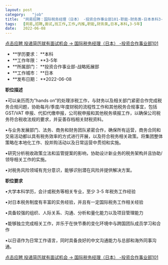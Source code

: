 ```yaml
---
layout:	post
category:	"job"
title:	"网易招聘：国际税务经理（日本） -投资合作事业部101-职能-财务类-日本本科3-5年"
tags:	[网易,招聘,面试,找工作,工作,内推,职能,财务类,日本,本科,3-5年]
date:	2022-06-08
---
```


[点击应聘 投递简历就有面试机会 ->  国际税务经理（日本） -投资合作事业部101](http://mobile.bole.netease.com/bole/boleDetail?id=40609&employeeId=346f03c3cda5f04c&key=all)



- **学历要求： **本科
- **工作年限： **3-5年
- **所属部门： **投资合作事业部-战略拓展部
- **工作城市： **日本
- **发布日期： **2022-06-08



**职位描述**

•可以亲历而为”hands on”的处理涉税工作，与财务以及相关部门紧密合作完成税务合规问题，协助每月/季度/年度财税的流程性工作和其他税务合规事宜，包括 GST/VAT 申报、代扣代缴申报，公司税申报和其他税务填报工作，以确保公司税务符合税收法规的要求，并妥善存档相关财税资料。 

•与业务发展部门、法务、商务和财务团队紧密合作，确保所有运营，商务合同和交易活动都以具有税务效率的方式进行开展，以及符合税务相关政策。将集团整体策略在本地化工作、投并购活动以及日常运营中贯彻和实施。 

•研究分析税收政策立法和监管提案的影响，协助设计新业务的税务架构并且协助/领导相关工作的实施。 

•对税务风险领域有充分意识，能够识别潜在风险并提供解决方案。 



**职位要求**

•大学本科学历，会计或税务等相关专业，至少 3-5 年税务工作经验 

•对日本税务制度有丰富的实务经验，并且有一定国际税务工作相关经验 

•具备较强的组织、人际关系、沟通、分析和量化能力以及项目管理能力 

•能够独立完成相关工作，并乐于在快节奏的变化环境中与跨国团队成员学习和合作 

•以日语作为日常工作语言，同时具备良好的中文沟通能力与总部和海外同事沟通。 



[点击应聘 投递简历就有面试机会 ->  国际税务经理（日本） -投资合作事业部101](http://mobile.bole.netease.com/bole/boleDetail?id=40609&employeeId=346f03c3cda5f04c&key=all)